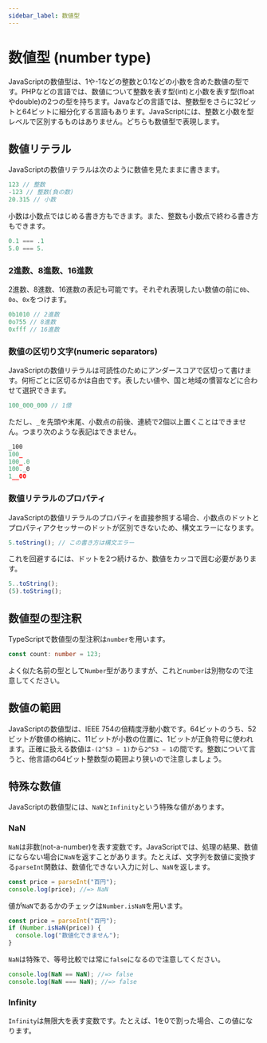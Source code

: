 ```yaml
---
sidebar_label: 数値型
---
```


# 数値型 (number type)

JavaScriptの数値型は、1や-1などの整数と0.1などの小数を含めた数値の型です。PHPなどの言語では、数値について整数を表す型(int)と小数を表す型(floatやdouble)の2つの型を持ちます。Javaなどの言語では、整数型をさらに32ビットと64ビットに細分化する言語もあります。JavaScriptには、整数と小数を型レベルで区別するものはありません。どちらも数値型で表現します。

## 数値リテラル

JavaScriptの数値リテラルは次のように数値を見たままに書きます。

<!--prettier-ignore-->
```javascript
123 // 整数
-123 // 整数(負の数)
20.315 // 小数
```

小数は小数点ではじめる書き方もできます。また、整数も小数点で終わる書き方もできます。

<!--prettier-ignore-->
```javascript
0.1 === .1
5.0 === 5.
```

### 2進数、8進数、16進数

2進数、8進数、16進数の表記も可能です。それぞれ表現したい数値の前に`0b`、`0o`、`0x`をつけます。

<!--prettier-ignore-->
```typescript
0b1010 // 2進数
0o755 // 8進数
0xfff // 16進数
```

### 数値の区切り文字(numeric separators)

JavaScriptの数値リテラルは可読性のためにアンダースコアで区切って書けます。何桁ごとに区切るかは自由です。表したい値や、国と地域の慣習などに合わせて選択できます。

<!--prettier-ignore-->
```javascript
100_000_000 // 1億
```

ただし、`_`を先頭や末尾、小数点の前後、連続で2個以上置くことはできません。つまり次のような表記はできません。

```typescript
_100
100_
100_.0
100._0
1__00
```

### 数値リテラルのプロパティ

JavaScriptの数値リテラルのプロパティを直接参照する場合、小数点のドットとプロパティアクセッサーのドットが区別できないため、構文エラーになります。

```typescript
5.toString(); // この書き方は構文エラー
```

これを回避するには、ドットを2つ続けるか、数値をカッコで囲む必要があります。

<!--prettier-ignore-->
```javascript
5..toString();
(5).toString();
```

## 数値型の型注釈

TypeScriptで数値型の型注釈は`number`を用います。

```typescript
const count: number = 123;
```

よく似た名前の型として`Number`型がありますが、これと`number`は別物なので注意してください。

## 数値の範囲

JavaScriptの数値型は、IEEE 754の倍精度浮動小数です。64ビットのうち、52ビットが数値の格納に、11ビットが小数の位置に、1ビットが正負符号に使われます。正確に扱える数値は`-(2^53 − 1)`から`2^53 − 1`の間です。整数について言うと、他言語の64ビット整数型の範囲より狭いので注意しましょう。

## 特殊な数値

JavaScriptの数値型には、`NaN`と`Infinity`という特殊な値があります。

### NaN

`NaN`は非数(not-a-number)を表す変数です。JavaScriptでは、処理の結果、数値にならない場合に`NaN`を返すことがあります。たとえば、文字列を数値に変換する`parseInt`関数は、数値化できない入力に対し、`NaN`を返します。

```javascript
const price = parseInt("百円");
console.log(price); //=> NaN
```

値が`NaN`であるかのチェックは`Number.isNaN`を用います。

```javascript
const price = parseInt("百円");
if (Number.isNaN(price)) {
  console.log("数値化できません");
}
```

`NaN`は特殊で、等号比較では常に`false`になるので注意してください。

```javascript
console.log(NaN == NaN); //=> false
console.log(NaN === NaN); //=> false
```

### Infinity

`Infinity`は無限大を表す変数です。たとえば、1を0で割った場合、この値になります。

